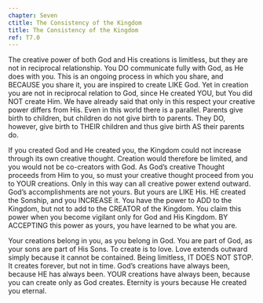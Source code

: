 ```yaml
---
chapter: Seven
ctitle: The Consistency of the Kingdom
title: The Consistency of the Kingdom
ref: T7.0
---
```


The creative power of both God and His creations is limitless, but
they are not in reciprocal relationship. You DO communicate fully with
God, as He does with you. This is an ongoing process in which you share,
and BECAUSE you share it, you are inspired to create LIKE God. Yet in
creation you are not in reciprocal relation to God, since He created
YOU, but You did NOT create Him. We have already said that only in this
respect your creative power differs from His. Even in this world there
is a parallel. Parents give birth to children, but children do not give
birth to parents. They DO, however, give birth to THEIR children and
thus give birth AS their parents do.

If you created God and He created you, the Kingdom could not increase
through its own creative thought. Creation would therefore be limited,
and you would not be co-creators with God. As God’s creative Thought
proceeds from Him to you, so must your creative thought proceed from you
to YOUR creations. Only in this way can all creative power extend
outward. God’s accomplishments are not yours. But yours are LIKE His. HE
created the Sonship, and you INCREASE it. You have the power to ADD to
the Kingdom, but not to add to the CREATOR of the Kingdom. You claim
this power when you become vigilant only for God and His Kingdom. BY
ACCEPTING this power as yours, you have learned to be what you are.

Your creations belong in you, as you belong in God. You are part of God,
as your sons are part of His Sons. To create is to love. Love extends
outward simply because it cannot be contained. Being limitless, IT DOES
NOT STOP. It creates forever, but not in time. God’s creations have
always been, because HE has always been. YOUR creations have always
been, because you can create only as God creates. Eternity is yours
because He created you eternal.

